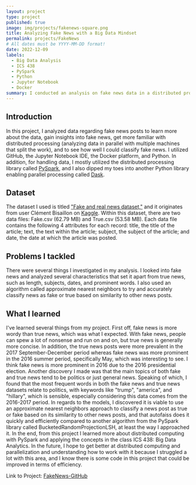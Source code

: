 ```yaml
---
layout: project
type: project
published: true
image: img/projects/fakenews-square.png
title: Analyzing Fake News with a Big Data Mindset
permalink: projects/FakeNews
# All dates must be YYYY-MM-DD format!
date: 2022-12-09
labels:
  - Big Data Analysis
  - ICS 438
  - PySpark
  - Python
  - Jupyter Notebook
  - Docker
summary: I conducted an analysis on fake news data in a distributed processing manner.
---
```

## Introduction
In this project, I analyzed data regarding fake news posts to learn more about the data, gain insights into fake news, get more familiar with distributed
processing (analyzing data in parallel with multiple machines that split the work), and to see how well I could classify fake news. I utilized GitHub,
the Jupyter Notebook IDE, the Docker platform, and Python. In addition, for handling data, I mostly utilized the distributed processing library called 
[PySpark](https://spark.apache.org/docs/latest/api/python/), and I also dipped my toes into another Python library enabling parallel processing called [Dask](https://www.dask.org/).

## Dataset
The dataset I used is titled ["Fake and real news dataset,"](https://www.kaggle.com/datasets/clmentbisaillon/fake-and-real-news-dataset?select=True.csv) and it originates from user
Clément Bisaillon on [Kaggle](https://www.kaggle.com/). Within this dataset, there are two data files: Fake.csv (62.79 MB) and True.csv (53.58 MB). 
Each data file contains the following 4 attributes for each record: title, the title of the article; text, the text within the article; subject, the subject
of the article; and date, the date at which the article was posted.

## Problems I tackled
There were several things I investigated in my analysis. I looked into fake news and analyzed several characteristics that set it apart from true news, 
such as length, subjects, dates, and prominent words. I also used an algorithm called approximate nearest neighbors to try and accurately classify news
as fake or true based on similarity to other news posts.

## What I learned
I've learned several things from my project. First off, fake news is more wordy than true news, which was what I expected. With fake news, people can spew
a lot of nonsense and run on and on, but true news is generally more concise. In addition, the true news posts were more prevalent in the 2017
September-December period whereas fake news was more prominent in the 2016 summer period, specifically May, which was interesting to see. I think fake news 
is more prominent in 2016 due to the 2016 presidential election. Another discovery I made was that the main topics of both fake and true news tend to be politics
or just general news. Speaking of which, I found that the most frequent words in both the fake news and true news datasets relate to politics, with keywords like
"trump", "america", and "hillary", which is sensible, especially considering this data comes from the 2016-2017 period. In regards to the models, I discovered it
is viable to use an approximate nearest neighbors approach to classify a news post as true or fake based on its similarity to other news posts, and that autofaiss
does it quickly and efficiently compared to another algorithm from the PySpark library called BucketedRandomProjectionLSH, at least the way I approached it.
In the end, from this project I learned more about distributed computing with PySpark and applying the concepts in the class ICS 438: Big Data Analytics. In the future,
I hope to get better at distributed computing and parallelization and understanding how to work with it because I struggled a lot with this area, and I know there is some
code in this project that could be improved in terms of efficiency.

Link to Project: [FakeNews-GitHub](https://github.com/leilani-reich/ICS438-FinalProject-FakeNews)
